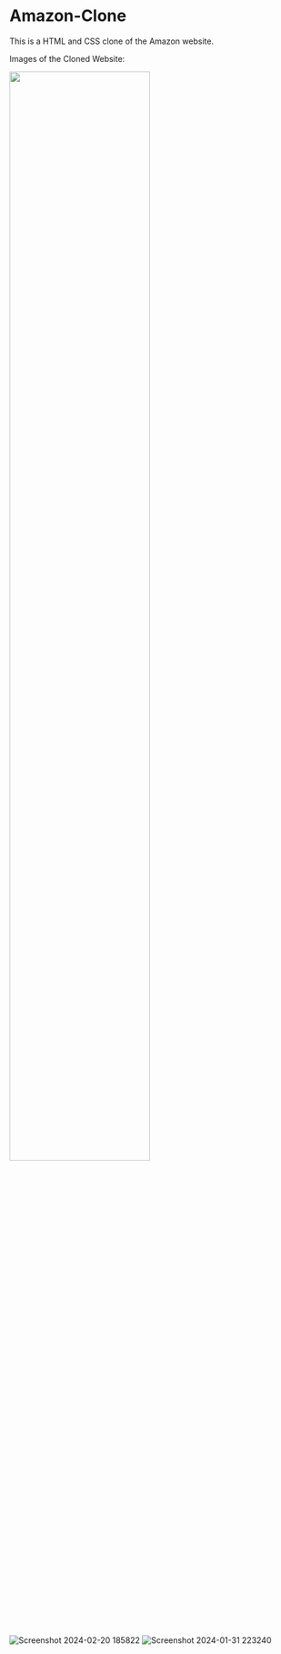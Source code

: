 # Amazon-Clone
This is a HTML and CSS clone of the Amazon website.

Images of the Cloned Website:

<img src="https://github.com/Sudhiksha183/Amazon-Clone/assets/119611237/bd5627f2-22f2-41bd-85e7-d332ef45a0e7" width=70%>

![Screenshot 2024-02-20 185822](https://github.com/Sudhiksha183/Amazon-Clone/assets/119611237/bd5627f2-22f2-41bd-85e7-d332ef45a0e7)
![Screenshot 2024-01-31 223240](https://github.com/Sudhiksha183/Amazon-Clone/assets/119611237/70632572-a999-41bd-85e8-5ef734d382ef)


